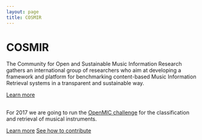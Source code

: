 ```yaml
---
layout: page
title: COSMIR
---
```


<div class="jumbotron">
  <h1>COSMIR</h1>
  <p>The Community for Open and Sustainable Music Information Research gathers an international group of researchers who aim at developing a framework and platform for benchmarking content-based Music Information Retrieval systems in a transparent and sustainable way.</p>
  <p><a class="btn btn-primary btn-lg" href="/about.html" role="button">Learn more</a></p>
</div>

<p class="lead text-center" style="margin-top:30px;">For 2017 we are going to run the <a  href="/open-mic/">OpenMIC challenge</a> for the classification and retrieval of musical instruments.</p>
<p class="text-center"><a class="btn btn-primary btn" href="/open-mic/" role="button">Learn more</a> <a class="btn btn-primary btn" href="/open-mic/contribute.html" role="button">See how to contribute</a></p>
